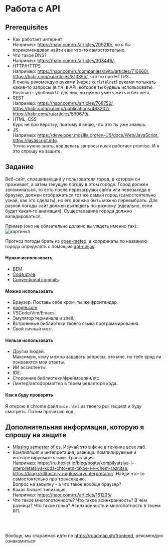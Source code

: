 # Работа с API

## Prerequisites

- Как работает интернет\
Например: <https://habr.com/ru/articles/709210/>, но я бы порекомендовал найти еще что-то самостоятельно.
- Что такое DNS?\
Например: <https://habr.com/ru/articles/303446/>.
- HTTP/HTTPS\
Например: <https://habr.com/ru/companies/avito/articles/710660/>, <https://habr.com/ru/articles/813395/>, что-то про HTTPS...\
Я очень рекомендую руками (через `curl`/`telnet`) руками потыкать какие-то запросы (в т.ч. в API, которое ты будешь использовать). Postman - удобный UI для них, но нужно уметь жить и без него.
- REST\
Например: <https://habr.com/ru/articles/768752/>, <https://habr.com/ru/amp/publications/483202/>, <https://habr.com/ru/articles/590679/>.
- HTML, CSS\
Курс не про верстку, поэтому я верю, что это ты уже знаешь.
- JS\
Например: <https://developer.mozilla.org/en-US/docs/Web/JavaScript>, <https://javascript.info>.\
Точно нужно знать, как делать запросы и как работает promise. И я это спрошу на защите.

## Задание

Веб-сайт, спрашивающий у пользователя город, в котором он проживает, а затем текущую погоду в этом городе. Город должен запоминаться, то есть после перезагрузки сайта или перезахода в браузер, должен отображаться тот же самый город (самостоятельно узнай, как это сделать), но его должно быть можно перевыбрать. Для разной погоды сайт должен выглядеть по-разному (идеально, если будет какая-то анимация). Существование города должно валидироваться.

Пример (оно не обязательно должно выглядеть именно так):
![картинка](пример.avif)

Прогноз погоды брать из [open-meteo](https://open-meteo.com/en/docs#latitude=59.94&longitude=30.31&hourly=temperature_2m&forecast_days=16), а координаты по названию города определять с помощью [api-ninjas](https://api-ninjas.com/api/city).


#### Нужно использовать
- BEM.
- [Code style](https://github.com/yandex/mapsapi-codestyle/blob/master/javascript.md).
- [Conventional commits](https://gist.github.com/qoomon/5dfcdf8eec66a051ecd85625518cfd13).

#### Можно использовать
- Браузер. Поставь себе хром, ты же фронтендер.
- [google.com](https://www.google.com/)
- VSCode/Vim/Emacs.
- Эмулятор терминала и shell.
- Встроенные библиотеки твоего языка программирования.
- Свой личный мозг.

#### Нельзя использовать
- Других людей.\
Максимум, кому можно задавать вопросы, это мне, но тебе вряд ли понравятся мои ответы.
- ИИ ассистенты.
- IDE.
- Сторонние библиотеки/фреймворки/etc.
- Линтер/автоформаттер в твоем редакторе кода.

#### Как я буду проверять

Я открою в chrome файл `main.html` из твоего pull request и буду смотреть. Потом прочитаю код.


## Дополнительная информация, которую я спрошу на защите
- [Missing semester of cs](https://missing.csail.mit.edu). Изучай это в фоне в течение всех лаб.
- Компиляция и интепретация, разница. Компилируемые и интепретируемые языки. Трансляция. \
Например: <https://ru.hexlet.io/blog/posts/kompilyatsiya-i-interpretatsiya-koda-chto-eto-takoe-i-v-chem-raznitsa>, <https://blog.skillfactory.ru/glossary/interpretator/>. Найди что-то самостоятельно про трансляцию.\
Вопрос на засыпку - а что такое вообще браузер?
- Какая бывает типизация.\
Например: <https://habr.com/ru/articles/161205/>.
- Что такое многопоточность? Что такое асинхронность? В чем разница? Что такое гонка? Асинхронность и многопотность в твоем ЯП.

<br/><br/>

Вообще, мы стараемся идти по <https://roadmap.sh/frontend>, рекомендую ознакомиться
